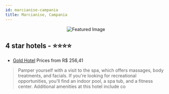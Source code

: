 ```yaml
---
id: marcianise-campania
title: Marcianise, Campania
---
```


<center><img src="https://i.travelapi.com/hotels/2000000/1890000/1889800/1889736/66ab8202_b.jpg" alt="Featured Image" /></center>


##  4 star hotels - ⭐️⭐️⭐️⭐️

-    [Gold Hotel](https://us.hurb.com/hotels/marcianise/gold-hotel-JNP-JP504133?cmp=18055) Prices from R$ 256,41
   > Pamper yourself with a visit to the spa, which offers massages, body treatments, and facials. If you're looking for recreational opportunities, you'll find an indoor pool, a spa tub, and a fitness center. Additional amenities at this hotel include co
